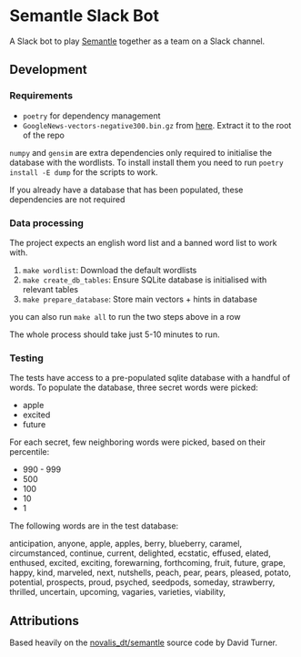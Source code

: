 # Semantle Slack Bot
A Slack bot to play [Semantle](https://semantle.novalis.org/) together as a
team on a Slack channel.

## Development

### Requirements

* `poetry` for dependency management
* `GoogleNews-vectors-negative300.bin.gz` from [here](https://code.google.com/archive/p/word2vec/). Extract it to the root of the repo

`numpy` and `gensim` are extra dependencies only required to initialise the
database with the wordlists. To install install them you need to run `poetry
install -E dump` for the scripts to work. 

If you already have a database that has been populated, these dependencies are
not required

### Data processing

The project expects an english word list and a banned word list to work with.

1. `make wordlist`: Download the default wordlists
2. `make create_db_tables`: Ensure SQLite database is initialised with relevant
   tables
3. `make prepare_database`: Store main vectors + hints in database

you can also run `make all` to run the two steps above in a row

The whole process should take just 5-10 minutes to run.

### Testing

The tests have access to a pre-populated sqlite database with a handful of
words. To populate the database, three secret words were picked:

  * apple
  * excited
  * future

For each secret, few neighboring words were picked, based on their percentile:

  * 990 - 999
  * 500
  * 100
  * 10
  * 1

The following words are in the test database:

  anticipation, anyone, apple, apples, berry, blueberry, caramel,
  circumstanced, continue, current, delighted, ecstatic, effused, elated,
  enthused, excited, exciting, forewarning, forthcoming, fruit, future, grape,
  happy, kind, marveled, next, nutshells, peach, pear, pears, pleased, potato,
  potential, prospects, proud, psyched, seedpods, someday, strawberry,
  thrilled, uncertain, upcoming, vagaries, varieties, viability,


## Attributions
Based heavily on the
[novalis_dt/semantle](https://gitlab.com/novalis_dt/semantle) source code by
David Turner.
